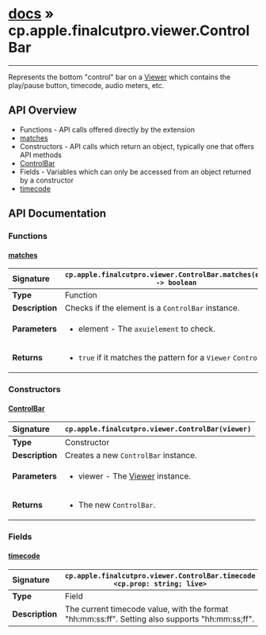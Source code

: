 # [docs](index.md) » cp.apple.finalcutpro.viewer.ControlBar
---

Represents the bottom "control" bar on a [Viewer](cp.apple.finalcutpro.viewer.Viewer.md)
which contains the play/pause button, timecode, audio meters, etc.

## API Overview
* Functions - API calls offered directly by the extension
 * [matches](#matches)
* Constructors - API calls which return an object, typically one that offers API methods
 * [ControlBar](#controlbar)
* Fields - Variables which can only be accessed from an object returned by a constructor
 * [timecode](#timecode)

## API Documentation

### Functions

#### [matches](#matches)
| <span style="float: left;">**Signature**</span> | <span style="float: left;">`cp.apple.finalcutpro.viewer.ControlBar.matches(element) -> boolean` </span>                                                          |
| -----------------------------------------------------|---------------------------------------------------------------------------------------------------------|
| **Type**                                             | Function |
| **Description**                                      | Checks if the element is a `ControlBar` instance. |
| **Parameters**                                       | <ul><li>element       - The <code>axuielement</code> to check.</li></ul> |
| **Returns**                                          | <ul><li><code>true</code> if it matches the pattern for a <code>Viewer</code> <code>ControlBar</code>.</li></ul> |

### Constructors

#### [ControlBar](#controlbar)
| <span style="float: left;">**Signature**</span> | <span style="float: left;">`cp.apple.finalcutpro.viewer.ControlBar(viewer)` </span>                                                          |
| -----------------------------------------------------|---------------------------------------------------------------------------------------------------------|
| **Type**                                             | Constructor |
| **Description**                                      | Creates a new `ControlBar` instance. |
| **Parameters**                                       | <ul><li>viewer       - The <a href="cp.apple.finalcutpro.viewer.Viewer.md">Viewer</a> instance.</li></ul> |
| **Returns**                                          | <ul><li>The new <code>ControlBar</code>.</li></ul> |

### Fields

#### [timecode](#timecode)
| <span style="float: left;">**Signature**</span> | <span style="float: left;">`cp.apple.finalcutpro.viewer.ControlBar.timecode <cp.prop: string; live>` </span>                                                          |
| -----------------------------------------------------|---------------------------------------------------------------------------------------------------------|
| **Type**                                             | Field |
| **Description**                                      | The current timecode value, with the format "hh:mm:ss:ff". Setting also supports "hh:mm:ss;ff". |

